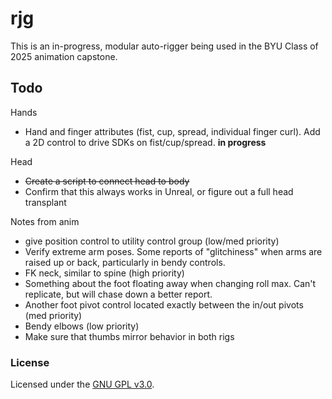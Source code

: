 # rjg

This is an in-progress, modular auto-rigger being used in the BYU Class of 2025 animation capstone.

## Todo

Hands
- Hand and finger attributes (fist, cup, spread, individual finger curl). Add a 2D control to drive SDKs on fist/cup/spread. **in progress**

Head
- <s>Create a script to connect head to body</s>
- Confirm that this always works in Unreal, or figure out a full head transplant

Notes from anim
- give position control to utility control group (low/med priority)
- Verify extreme arm poses. Some reports of "glitchiness" when arms are raised up or back, particularly in bendy controls.
- FK neck, similar to spine (high priority)
- Something about the foot floating away when changing roll max. Can't replicate, but will chase down a better report.
- Another foot pivot control located exactly between the in/out pivots (med priority)
- Bendy elbows (low priority)
- Make sure that thumbs mirror behavior in both rigs


### License

Licensed under the [GNU GPL v3.0](COPYING).